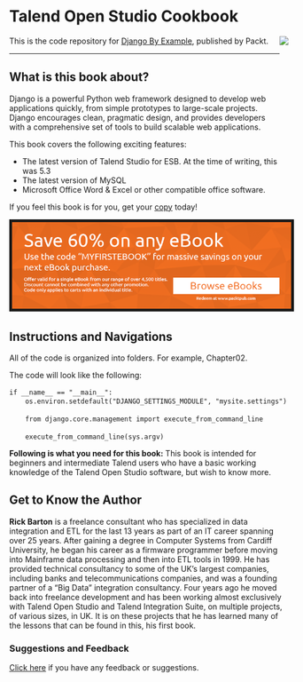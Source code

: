 # Talend Open Studio Cookbook

<a href="https://www.packtpub.com/web-development/django-example?utm_source=github&utm_medium=repository&utm_campaign=9781784391911 "><img src="https://prod.packtpub.com/media/catalog/product/cache/e4d64343b1bc593f1c5348fe05efa4a6/7/2/7266os.jpg" height="256px" align="right"></a>

This is the code repository for [Django By Example](https://www.packtpub.com/web-development/django-example?utm_source=github&utm_medium=repository&utm_campaign=9781784391911 ), published by Packt.

****

## What is this book about?
Django is a powerful Python web framework designed to develop web applications quickly, from simple prototypes to large-scale projects. Django encourages clean, pragmatic design, and provides developers with a comprehensive set of tools to build scalable web applications.

This book covers the following exciting features:
* The latest version of Talend Studio for ESB. At the time of writing, this was 5.3
* The latest version of MySQL
* Microsoft Office Word & Excel or other compatible office software.

If you feel this book is for you, get your [copy](https://www.amazon.com/dp/1784391913) today!

<a href="https://www.packtpub.com/?utm_source=github&utm_medium=banner&utm_campaign=GitHubBanner"><img src="https://raw.githubusercontent.com/PacktPublishing/GitHub/master/GitHub.png" 
alt="https://www.packtpub.com/" border="5" /></a>

## Instructions and Navigations
All of the code is organized into folders. For example, Chapter02.

The code will look like the following:
```
if __name__ == "__main__":
    os.environ.setdefault("DJANGO_SETTINGS_MODULE", "mysite.settings")

    from django.core.management import execute_from_command_line

    execute_from_command_line(sys.argv)
```

**Following is what you need for this book:**
This book is intended for beginners and intermediate Talend users who have a basic working
knowledge of the Talend Open Studio software, but wish to know more.



## Get to Know the Author
**Rick Barton**
is a freelance consultant who has specialized in data integration and ETL for the last 13 years as part of an IT career spanning over 25 years. After gaining a degree in Computer Systems from Cardiff University, he began his career as a firmware programmer before moving into Mainframe data processing and then into ETL tools in 1999. He has provided technical consultancy to some of the UK’s largest companies, including banks and telecommunications companies, and was a founding partner of a “Big Data”
integration consultancy. Four years ago he moved back into freelance development and has been working almost exclusively with Talend Open Studio and Talend Integration Suite, on multiple projects, of various sizes, in UK. It is on these projects that he has learned many of the lessons that can be found in this, his first book.


### Suggestions and Feedback
[Click here](https://docs.google.com/forms/d/e/1FAIpQLSdy7dATC6QmEL81FIUuymZ0Wy9vH1jHkvpY57OiMeKGqib_Ow/viewform) if you have any feedback or suggestions.


